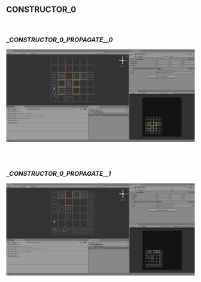 <br>

## __CONSTRUCTOR_0__

<br>

### __CONSTRUCTOR_0_PROPAGATE__0_

  
  
![_](https://github.com/an-alch3mist/_CONSTRUCTOR/blob/main/_0/_CONSTRUCTOR_0_PROPAGATE__0.PNG)

<br><br>

### __CONSTRUCTOR_0_PROPAGATE__1_

![_](https://github.com/an-alch3mist/_CONSTRUCTOR/blob/main/_0/_CONSTRUCTOR_0_PROPAGATE__1.PNG)

